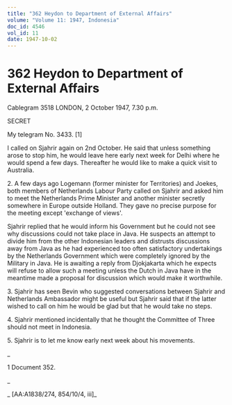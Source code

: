 ```yaml
---
title: "362 Heydon to Department of External Affairs"
volume: "Volume 11: 1947, Indonesia"
doc_id: 4546
vol_id: 11
date: 1947-10-02
---
```


# 362 Heydon to Department of External Affairs

Cablegram 3518 LONDON, 2 October 1947, 7.30 p.m.

SECRET

My telegram No. 3433. [1]

I called on Sjahrir again on 2nd October. He said that unless something arose to stop him, he would leave here early next week for Delhi where he would spend a few days. Thereafter he would like to make a quick visit to Australia.

2\. A few days ago Logemann (former minister for Territories) and Joekes, both members of Netherlands Labour Party called on Sjahrir and asked him to meet the Netherlands Prime Minister and another minister secretly somewhere in Europe outside Holland. They gave no precise purpose for the meeting except 'exchange of views'.

Sjahrir replied that he would inform his Government but he could not see why discussions could not take place in Java. He suspects an attempt to divide him from the other Indonesian leaders and distrusts discussions away from Java as he had experienced too often satisfactory undertakings by the Netherlands Government which were completely ignored by the Military in Java. He is awaiting a reply from Djokjakarta which he expects will refuse to allow such a meeting unless the Dutch in Java have in the meantime made a proposal for discussion which would make it worthwhile.

3\. Sjahrir has seen Bevin who suggested conversations between Sjahrir and Netherlands Ambassador might be useful but Sjahrir said that if the latter wished to call on him he would be glad but that he would take no steps.

4\. Sjahrir mentioned incidentally that he thought the Committee of Three should not meet in Indonesia.

5\. Sjahrir is to let me know early next week about his movements.

_

1 Document 352.

_

_ [AA:A1838/274, 854/10/4, iii]_
